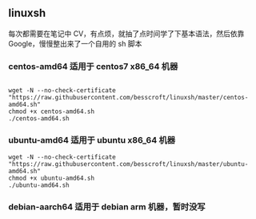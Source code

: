 ## linuxsh

每次都需要在笔记中 CV，有点烦，就抽了点时间学了下基本语法，然后依靠 Google，慢慢整出来了一个自用的 sh 脚本

### centos-amd64 适用于 centos7 x86_64 机器

```bash

```

```shell
wget -N --no-check-certificate "https://raw.githubusercontent.com/besscroft/linuxsh/master/centos-amd64.sh"
chmod +x centos-amd64.sh
./centos-amd64.sh
```

### ubuntu-amd64 适用于 ubuntu x86_64 机器

```shell
wget -N --no-check-certificate "https://raw.githubusercontent.com/besscroft/linuxsh/master/ubuntu-amd64.sh"
chmod +x ubuntu-amd64.sh
./ubuntu-amd64.sh
```

### debian-aarch64 适用于 debian arm 机器，暂时没写
